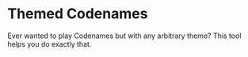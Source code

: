 # Themed Codenames
Ever wanted to play Codenames but with any arbitrary theme? This tool helps you do exactly that.
